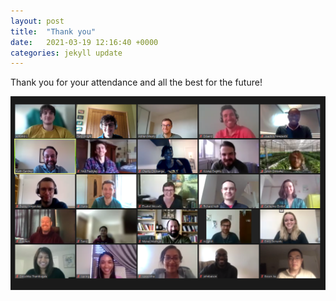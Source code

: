```yaml
---
layout: post
title:  "Thank you"
date:   2021-03-19 12:16:40 +0000
categories: jekyll update
---
```


Thank you for your attendance and all the best for the future! 

![](/image/class_photo.PNG)
